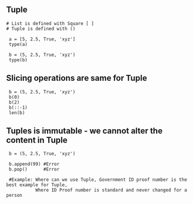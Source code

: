 ## Tuple
    # List is defined with Square [ ]
    # Tuple is defined with ()
     
     a = [5, 2.5, True, 'xyz']
     type(a)
     
     b = (5, 2.5, True, 'xyz')
     type(b)

## Slicing operations are same for Tuple
     b = (5, 2.5, True, 'xyz')
     b(0)
     b(2)
     b(::-1)
     len(b)
     
## Tuples is immutable - we cannot alter the content in Tuple
     b = (5, 2.5, True, 'xyz')
     
     b.append(99) #Error
     b.pop()      #Error
     
     #Example: Where can we use Tuple, Government ID proof number is the best example for Tuple, 
               Where ID Proof number is standard and never changed for a person
